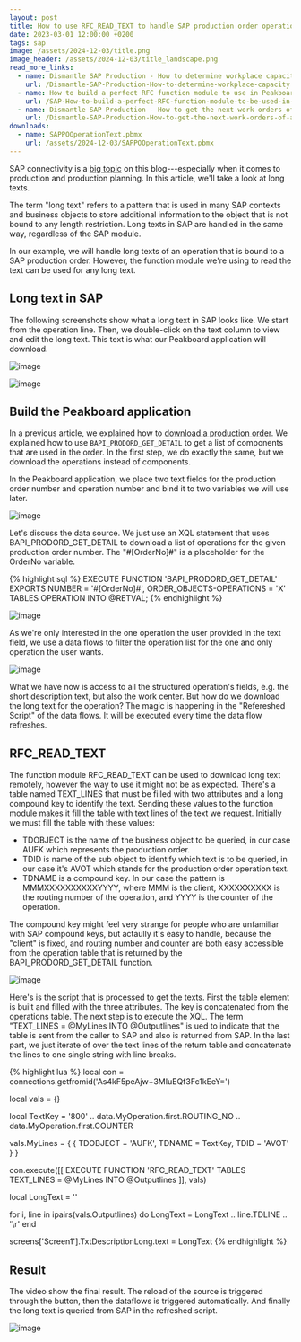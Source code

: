 ```yaml
---
layout: post
title: How to use RFC_READ_TEXT to handle SAP production order operation texts with Peakboard
date: 2023-03-01 12:00:00 +0200
tags: sap
image: /assets/2024-12-03/title.png
image_header: /assets/2024-12-03/title_landscape.png
read_more_links:
  - name: Dismantle SAP Production - How to determine workplace capacity
    url: /Dismantle-SAP-Production-How-to-determine-workplace-capacity.html
  - name: How to build a perfect RFC function module to use in Peakboard
    url: /SAP-How-to-build-a-perfect-RFC-function-module-to-be-used-in-Peakboard.html
  - name: Dismantle SAP Production - How to get the next work orders of a workplace by using COOIS transaction
    url: /Dismantle-SAP-Production-How-to-get-the-next-work-orders-of-a-workplace-by-using-COOIS-transaction-in-Peakboard.html
downloads:
  - name: SAPPOOperationText.pbmx
    url: /assets/2024-12-03/SAPPOOperationText.pbmx
---
```

SAP connectivity is a [big topic](https://how-to-dismantle-a-peakboard-box.com/category/sap) on this blog---especially when it comes to production and production planning. In this article, we'll take a look at long texts.

The term "long text" refers to a pattern that is used in many SAP contexts and business objects to store additional information to the object that is not bound to any length restriction. Long texts in SAP are handled in the same way, regardless of the SAP module.

In our example, we will handle long texts of an operation that is bound to a SAP production order. However, the function module we're using to read the text can be used for any long text.

## Long text in SAP

The following screenshots show what a long text in SAP looks like. We start from the operation line. Then, we double-click on the text column to view and edit the long text. This text is what our Peakboard application will download.

![image](/assets/2024-12-03/010.png)

![image](/assets/2024-12-03/020.png)

## Build the Peakboard application

In a previous article, we explained how to [download a production order](/Dismantle-BAPI_PRODORD_GET_DETAIL-How-to-get-production-order-details-from-SAP.html). We explained how to use `BAPI_PRODORD_GET_DETAIL` to get a list of components that are used in the order. In the first step, we do exactly the same, but we download the operations instead of components.

In the Peakboard application, we place two text fields for the production order number and operation number and bind it to two variables we will use later.

![image](/assets/2024-12-03/030.png)

Let's discuss the data source. We just use an XQL statement that uses BAPI_PRODORD_GET_DETAIL to download a list of operations for the given production order number. The "#[OrderNo]#" is a placeholder for the OrderNo variable.

{% highlight sql %}
EXECUTE FUNCTION 'BAPI_PRODORD_GET_DETAIL'
   EXPORTS
      NUMBER = '#[OrderNo]#',
      ORDER_OBJECTS-OPERATIONS = 'X'
   TABLES
      OPERATION
      INTO @RETVAL;
{% endhighlight %}

![image](/assets/2024-12-03/040.png)

As we're only interested in the one operation the user provided in the text field, we use a data flows to filter the operation list for the one and only operation the user wants.

![image](/assets/2024-12-03/050.png)

What we have now is access to all the structured operation's fields, e.g. the short description text, but also the work center. But how do we download the long text for the operation? The magic is happening in the "Refereshed Script" of the data flows. It will be executed every time the data flow refreshes.

## RFC_READ_TEXT

The function module RFC_READ_TEXT can be used to download long text remotely, however the way to use it might not be as expected. There's a table named TEXT_LINES that must be filled with two attributes and a long compound key to identify the text. Sending these values to the function module makes it fill the table with text lines of the text we request.
Initially we must fill the table with these values:

* TDOBJECT is the name of the business object to be queried, in our case AUFK which represents the production order.
* TDID is name of the sub object to identify which text is to be queried, in our case it's AVOT which stands for the production order operation text.
* TDNAME is a compound key. In our case the pattern is MMMXXXXXXXXXXYYYY, where MMM is the client, XXXXXXXXXX is the routing number of the operation, and YYYY is the counter of the operation.

The compound key might feel very strange for people who are unfamiliar with SAP compound keys, but actaully it's easy to handle, because the "client" is fixed, and routing number and counter are both easy accessible from the operation table that is returned by the BAPI_PRODORD_GET_DETAIL function.

![image](/assets/2024-12-03/055.png)

Here's is the script that is processed to get the texts. First the table element is built and filled with the three attributes. The key is concatenated from the operations table.
The next step is to execute the XQL. The term "TEXT_LINES = @MyLines INTO @Outputlines" is ued to indicate that the table is sent from the caller to SAP and also is returned from SAP.
In the last part, we just iterate of over the text lines of the return table and concatenate the lines to one single string with line breaks.

{% highlight lua %}
local con = connections.getfromid('As4kF5peAjw+3MIuEQf3Fc1kEeY=')

local vals = {}

local TextKey = '800' .. data.MyOperation.first.ROUTING_NO .. data.MyOperation.first.COUNTER

vals.MyLines = {
  { TDOBJECT = 'AUFK',
    TDNAME =  TextKey,
    TDID =  'AVOT'
  }
}

con.execute([[
 EXECUTE FUNCTION 'RFC_READ_TEXT'
   TABLES
      TEXT_LINES = @MyLines INTO @Outputlines
  ]], vals)


local LongText = ''
  
for i, line in ipairs(vals.Outputlines) do
  LongText = LongText .. line.TDLINE .. '\r'
end

screens['Screen1'].TxtDescriptionLong.text = LongText
{% endhighlight %}

## Result

The video show the final result. The reload of the source is triggered through the button, then the dataflows is triggered automatically. And finally the long text is queried from SAP in the refreshed script.

![image](/assets/2024-12-03/result.gif)
